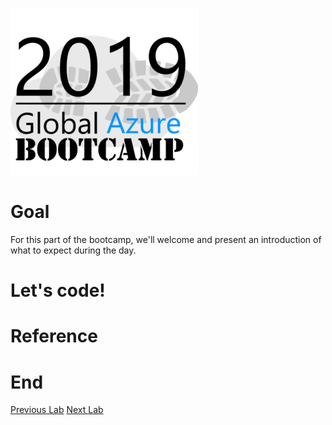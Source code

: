 ![gablogo][gablogo]

# Goal

For this part of the bootcamp, we'll welcome and present an introduction of what to expect during the day.

# Let's code!

# Reference

# End
[Previous Lab](../Lab5/README.md)
[Next Lab](../Lab7/README.md)

[gablogo]: ../medias/GlobalAzureBootcamp2019.png "Global Azure Bootcamp 2019"